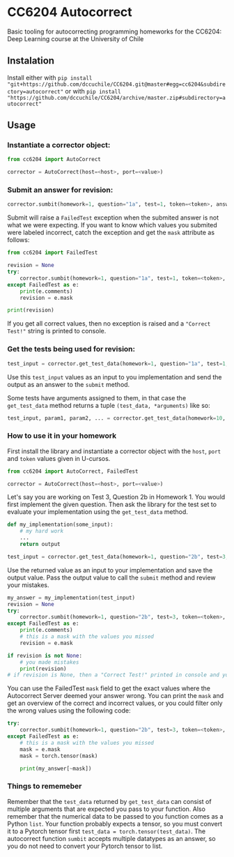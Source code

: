 # CC6204 Autocorrect

Basic tooling for autocorrecting programming homeworks for the CC6204: Deep Learning course at the University of Chile

## Instalation

Install either with
`pip install "git+https://github.com/dccuchile/CC6204.git@master#egg=cc6204&subdirectory=autocorrect"`
or with
`pip install "https://github.com/dccuchile/CC6204/archive/master.zip#subdirectory=autocorrect"`

## Usage
### Instantiate a corrector object:
```python
from cc6204 import AutoCorrect

corrector = AutoCorrect(host=<host>, port=<value>)
```

### Submit an answer for revision:
```python
corrector.sumbit(homework=1, question="1a", test=1, token=<token>, answer=...)
```
Submit will raise a `FailedTest` exception when the submited answer is not what we were expecting. If you want to know which values you submited were labeled incorrect, catch the exception and get the `mask` attribute as follows:
```python
from cc6204 import FailedTest

revision = None
try:
    corrector.sumbit(homework=1, question="1a", test=1, token=<token>, answer=...)
except FailedTest as e:
    print(e.comments)
    revision = e.mask

print(revision)
```

If you get all correct values, then no exception is raised and a `"Correct Test!"` string is printed to console.

### Get the tests being used for revision:
```python
test_input = corrector.get_test_data(homework=1, question="1a", test=1, token=<token>)
```
Use this `test_input` values as an input to you implementation and send the output as an answer to the `submit` method.

Some tests have arguments assigned to them, in that case the `get_test_data` method returns a tuple `(test_data, *arguments)` like so:
```python
test_input, param1, param2, ... = corrector.get_test_data(homework=10, question="1z", test=12, token=<token>)
```


### How to use it in your homework

First install the library and instantiate a corrector object with the `host`, `port` and `token` values given in U-cursos.

```python
from cc6204 import AutoCorrect, FailedTest

corrector = AutoCorrect(host=<host>, port=<value>)
```

Let's say you are working on Test 3, Question 2b in Homework 1. You would first implement the given question. Then ask the library for the test set to evaluate your implementation using the `get_test_data` method.
```python
def my_implementation(some_input):
    # my hard work
    ...
    return output

test_input = corrector.get_test_data(homework=1, question="2b", test=3, token=<token>)
```

Use the returned value as an input to your implementation and save the output value. Pass the output value to call the `submit` method and review your mistakes.
```python
my_answer = my_implementation(test_input)
revision = None
try:
    corrector.sumbit(homework=1, question="2b", test=3, token=<token>, answer=my_answer)
except FailedTest as e:
    print(e.comments)
    # this is a mask with the values you missed
    revision = e.mask

if revision is not None:
    # you made mistakes
    print(revision)
# if revision is None, then a "Correct Test!" printed in console and your implementation passed the test
```

You can use the FailedTest `mask` field to get the exact values where the Autocorrect Server deemed your answer wrong. You can print the `mask` and get an overview of the correct and incorrect values, or you could filter only the wrong values using the following code:
```python
try:
    corrector.sumbit(homework=1, question="2b", test=3, token=<token>, answer=my_answer)
except FailedTest as e:
    # this is a mask with the values you missed
    mask = e.mask
    mask = torch.tensor(mask)

    print(my_answer[~mask])
```

### Things to rememeber

Remember that the `test_data` returned by `get_test_data` can consist of multiple arguments that are expected you pass to your function. Also remember that the numerical data to be passed to you function comes as a Python `list`. Your function probably expects a tensor, so you must convert it to a Pytorch tensor first `test_data = torch.tensor(test_data)`.
The autocorrect function `sumbit` accepts multiple datatypes as an answer, so you do not need to convert your Pytorch tensor to list.
